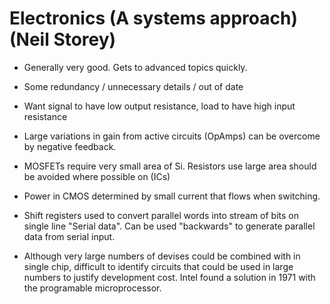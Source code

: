 # Electronics (A systems approach) (Neil Storey)

- Generally very good. Gets to advanced topics quickly.

- Some redundancy / unnecessary details / out of date

- Want signal to have low output resistance, load to have high input resistance

- Large variations in gain from active circuits (OpAmps) can be overcome by negative feedback. 

- MOSFETs require very small area of Si. Resistors use large area should be avoided where possible on (ICs)

- Power in CMOS determined by small current that flows when switching.

- Shift registers used to convert parallel words into stream of bits on single line "Serial data". Can be used "backwards" to generate parallel data from serial input.

- Although very large numbers of devises could be combined with in single chip, difficult to identify circuits that could be used in large numbers to justify development cost. Intel found a solution in 1971 with the programable microprocessor.
